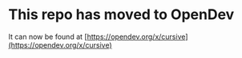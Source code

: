# This repo has moved to OpenDev

It can now be found at [https://opendev.org/x/cursive](https://opendev.org/x/cursive)
